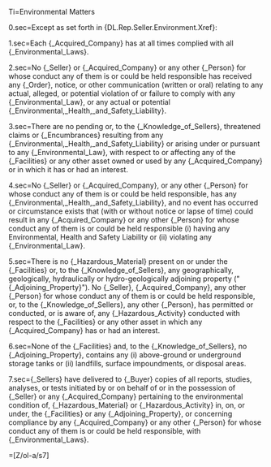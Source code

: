 Ti=Environmental Matters

0.sec=Except as set forth in {DL.Rep.Seller.Environment.Xref}:

1.sec=Each {_Acquired_Company} has at all times complied with all {_Environmental_Laws}.

2.sec=No {_Seller} or {_Acquired_Company} or any other {_Person} for whose conduct any of them is or could be held responsible has received any {_Order}, notice, or other communication (written or oral) relating to any actual, alleged, or potential violation of or failure to comply with any {_Environmental_Law}, or any actual or potential {_Environmental,_Health,_and_Safety_Liability}.

3.sec=There are no pending or, to the {_Knowledge_of_Sellers}, threatened claims or {_Encumbrances} resulting from any {_Environmental,_Health,_and_Safety_Liability} or arising under or pursuant to any {_Environmental_Law}, with respect to or affecting any of the {_Facilities} or any other asset owned or used by any {_Acquired_Company} or in which it has or had an interest.

4.sec=No {_Seller} or {_Acquired_Company}, or any other {_Person} for whose conduct any of them is or could be held responsible, has any {_Environmental,_Health,_and_Safety_Liability}, and no event has occurred or circumstance exists that (with or without notice or lapse of time) could result in any {_Acquired_Company} or any other {_Person} for whose conduct any of them is or could be held responsible (i) having any Environmental, Health and Safety Liability or (ii) violating any {_Environmental_Law}.

5.sec=There is no {_Hazardous_Material} present on or under the {_Facilities} or, to the {_Knowledge_of_Sellers}, any geographically, geologically, hydraulically or hydro-geologically adjoining property ("{_Adjoining_Property}").  No {_Seller}, {_Acquired_Company}, any other {_Person} for whose conduct any of them is or could be held responsible, or, to the {_Knowledge_of_Sellers}, any other {_Person}, has permitted or conducted, or is aware of, any {_Hazardous_Activity} conducted with respect to the {_Facilities} or any other asset in which any {_Acquired_Company} has or had an interest.

6.sec=None of the {_Facilities} and, to the {_Knowledge_of_Sellers}, no {_Adjoining_Property}, contains any (i) above-ground or underground storage tanks or (ii) landfills, surface impoundments, or disposal areas.

7.sec={_Sellers} have delivered to {_Buyer} copies of all reports, studies, analyses, or tests initiated by or on behalf of or in the possession of {_Seller} or any {_Acquired_Company} pertaining to the environmental condition of, {_Hazardous_Material} or {_Hazardous_Activity} in, on, or under, the {_Facilities} or any {_Adjoining_Property}, or concerning compliance by any {_Acquired_Company} or any other {_Person} for whose conduct any of them is or could be held responsible, with {_Environmental_Laws}.

=[Z/ol-a/s7]
